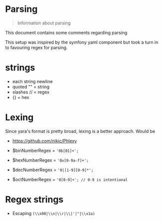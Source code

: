 Parsing
=======
> Information about parsing

This document contains some comments regarding parsing

This setup was inspired by the symfony yaml component but took a turn in to favouring regex for parsing.

# strings

* each string newline
* quoted "" = string
* slashes // = regex
* {} = hex


# Lexing

Since yara's format is pretty broad, lexing is a better approach. Would be 

*   https://github.com/nikic/Phlexy

*    $binNumberRegex = `'0b[01]+';`
*    $hexNumberRegex = `'0x[0-9a-f]+';`
*    $decNumberRegex = `'0|[1-9][0-9]*';`
*    $octNumberRegex = `'0[0-9]+'; // 0-9 is intentional`

# Regex strings

* Escaping `(\\x00|\\n|\\r|\\|'|"|\\x1a)`